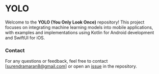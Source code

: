 # YOLO

Welcome to the **YOLO (You Only Look Once)** repository! This project focuses on integrating machine learning models into mobile applications, with examples and implementations using Kotlin for Android development and SwiftUI for iOS.


### Contact
For any questions or feedback, feel free to contact [surendramaran8@gmail.com] or open an [issue](https://github.com/surendramaran/Machine-Learning-in-Mobile/issues/new) in the repository.

